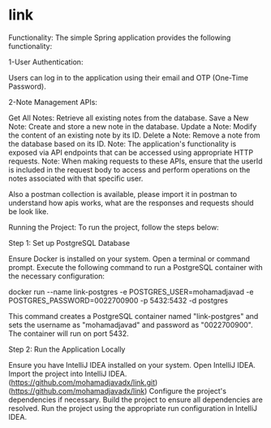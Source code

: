 # link

Functionality:
The simple Spring application provides the following functionality:

1-User Authentication:

Users can log in to the application using their email and OTP (One-Time Password).


2-Note Management APIs:

Get All Notes: Retrieve all existing notes from the database.
Save a New Note: Create and store a new note in the database.
Update a Note: Modify the content of an existing note by its ID.
Delete a Note: Remove a note from the database based on its ID.
Note: The application's functionality is exposed via API endpoints that can be accessed using appropriate HTTP requests.
Note: When making requests to these APIs, ensure that the userId is included in the request body to access and perform operations on the notes associated with that specific user.

Also a postman collection is available, please import it in postman to understand how apis works, what are the responses and requests should be look like.




Running the Project:
To run the project, follow the steps below:

Step 1: Set up PostgreSQL Database

Ensure Docker is installed on your system.
Open a terminal or command prompt.
Execute the following command to run a PostgreSQL container with the necessary configuration:

docker run --name link-postgres -e POSTGRES_USER=mohamadjavad -e POSTGRES_PASSWORD=0022700900 -p 5432:5432 -d postgres

This command creates a PostgreSQL container named "link-postgres" and sets the username as "mohamadjavad" and password as "0022700900". The container will run on port 5432.

Step 2: Run the Application Locally

Ensure you have IntelliJ IDEA installed on your system.
Open IntelliJ IDEA.
Import the project into IntelliJ IDEA. (https://github.com/mohamadjavadx/link.git) (https://github.com/mohamadjavadx/link)
Configure the project's dependencies if necessary.
Build the project to ensure all dependencies are resolved.
Run the project using the appropriate run configuration in IntelliJ IDEA.

